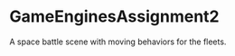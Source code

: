 GameEnginesAssignment2
======================

A space battle scene with moving behaviors for the fleets.
